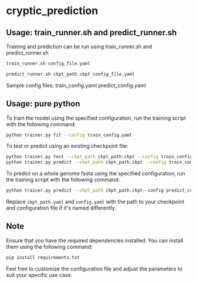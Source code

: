 # cryptic_prediction

## Usage: train_runner.sh and predict_runner.sh

Training and prediction can be run using train_runner.sh and predict_runner.sh

```bash
train_runner.sh config_file.yaml
```
```bash
predict_runner.sh ckpt_path.ckpt config_file.yaml
```

Sample config files:
train_config.yaml
predict_config.yaml

## Usage: pure python

To train the model using the specified configuration, run the training script with the following command:

```bash
python trainer.py fit --config train_config.yaml
```

To test or predict using an existing checkpoint file:
```bash
python trainer.py test --ckpt_path ckpt_path.ckpt --config train_config.yaml
python trainer.py predict --ckpt_path ckpt_path.ckpt --config train_config.yaml
```

To predict on a whole genome fasta using the specified configuration, run the training script with the following command:

```bash
python trainer.py predict --ckpt_path ckpt_path.ckpt--config predict_config.yaml
```

Replace `ckpt_path.yaml` and `config.yaml` with the path to your checkpoint and configuration file if it's named differently.

## Note

Ensure that you have the required dependencies installed. You can install them using the following command:

```bash
pip install requirements.txt
```

Feel free to customize the configuration file and adjust the parameters to suit your specific use case.
